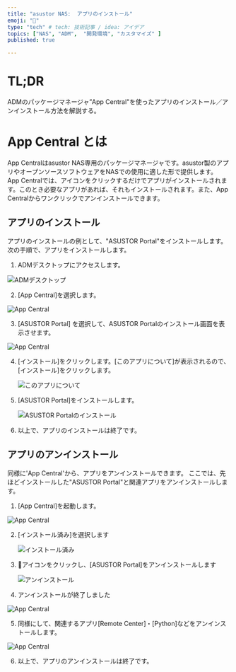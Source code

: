 ```yaml
---
title: "asustor NAS:  アプリのインストール"
emoji: "🍆"
type: "tech" # tech: 技術記事 / idea: アイデア
topics: ["NAS", "ADM",  "開発環境", "カスタマイズ" ]
published: true

---
```


# TL;DR

  ADMのパッケージマネージャ”App Central"を使ったアプリのインストール／アンインストール方法を解説する。

# App Central とは

  App Centralはasustor NAS専用のパッケージマネージャです。asustor製のアプリやオープンソースソフトウェアをNASでの使用に適した形で提供します。
App Centralでは、アイコンをクリックするだけでアプリがインストールされます。このとき必要なアプリがあれば、それもインストールされます。また、App Centralからワンクリックでアンインストールできます。


## アプリのインストール

  アプリのインストールの例として、"ASUSTOR Portal"をインストールします。  
  次の手順で、アプリをインストールします。

1.  ADMデスクトップにアクセスします。

   ![ADMデスクトップ](https://i.imgur.com/VvqSZ1t.jpg)
   
   
   
2.  [App Central]を選択します。

   ![App Central](https://i.imgur.com/o40UTZ2.jpg)
   
   
   
3.  [ASUSTOR Portal] を選択して、ASUSTOR Portalのインストール画面を表示させます。

   ![App Central](https://i.imgur.com/BG1FTbT.jpg)
   
   
   
4. [インストール]をクリックします。[このアプリについて]が表示されるので、[インストール]をクリックします。

    ![このアプリについて](https://i.imgur.com/FuvEWzL.jpg)
  
  
  
5. [ASUSTOR Portal]をインストールします。

    ![ASUSTOR Portalのインストール](https://i.imgur.com/nY6J7Yt.jpg)
   
   
   
6. 以上で、アプリのインストールは終了です。



## アプリのアンインストール

  同様に'App Central'から、アプリをアンインストールできます。
  ここでは、先ほどインストールした"ASUSTOR Portal"と関連アプリをアンインストールします。

1.  [App Central]を起動します。

   ![App Central](https://i.imgur.com/o40UTZ2.jpg)
   
   


2.  [インストール済み]を選択します

    ![インストール済み](https://i.imgur.com/g6Zw1gu.jpg)
    
    


3. 🚮アイコンをクリックし、[ASUSTOR Portal]をアンインストールします

   ![アンインストール](https://i.imgur.com/KGegaqL.jpg)
   
   

4.  アンインストールが終了しました

   ![App Central](https://i.imgur.com/vrWU1MV.jpg)
   
     


5.  同様にして、関連するアプリ[Remote Center]・[Python]などをアンインストールします。

   ![App Central](https://i.imgur.com/T3iXAte.jpg)
   
   


6.  以上で、アプリのアンインストールは終了です。



